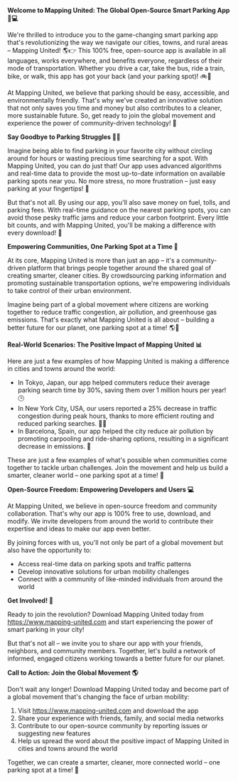 **Welcome to Mapping United: The Global Open-Source Smart Parking App 🚗💻**

We're thrilled to introduce you to the game-changing smart parking app that's revolutionizing the way we navigate our cities, towns, and rural areas – Mapping United! 🌎👉 This 100% free, open-source app is available in all languages, works everywhere, and benefits everyone, regardless of their mode of transportation. Whether you drive a car, take the bus, ride a train, bike, or walk, this app has got your back (and your parking spot)! 🚲🚫

At Mapping United, we believe that parking should be easy, accessible, and environmentally friendly. That's why we've created an innovative solution that not only saves you time and money but also contributes to a cleaner, more sustainable future. So, get ready to join the global movement and experience the power of community-driven technology! 🌟

**Say Goodbye to Parking Struggles 🔴⏰**

Imagine being able to find parking in your favorite city without circling around for hours or wasting precious time searching for a spot. With Mapping United, you can do just that! Our app uses advanced algorithms and real-time data to provide the most up-to-date information on available parking spots near you. No more stress, no more frustration – just easy parking at your fingertips! 🤩

But that's not all. By using our app, you'll also save money on fuel, tolls, and parking fees. With real-time guidance on the nearest parking spots, you can avoid those pesky traffic jams and reduce your carbon footprint. Every little bit counts, and with Mapping United, you'll be making a difference with every download! 🌿

**Empowering Communities, One Parking Spot at a Time 🌈**

At its core, Mapping United is more than just an app – it's a community-driven platform that brings people together around the shared goal of creating smarter, cleaner cities. By crowdsourcing parking information and promoting sustainable transportation options, we're empowering individuals to take control of their urban environment.

Imagine being part of a global movement where citizens are working together to reduce traffic congestion, air pollution, and greenhouse gas emissions. That's exactly what Mapping United is all about – building a better future for our planet, one parking spot at a time! 🌎💚

**Real-World Scenarios: The Positive Impact of Mapping United 📊**

Here are just a few examples of how Mapping United is making a difference in cities and towns around the world:

* In Tokyo, Japan, our app helped commuters reduce their average parking search time by 30%, saving them over 1 million hours per year! 🕒
* In New York City, USA, our users reported a 25% decrease in traffic congestion during peak hours, thanks to more efficient routing and reduced parking searches. 🚗💨
* In Barcelona, Spain, our app helped the city reduce air pollution by promoting carpooling and ride-sharing options, resulting in a significant decrease in emissions. 🌿

These are just a few examples of what's possible when communities come together to tackle urban challenges. Join the movement and help us build a smarter, cleaner world – one parking spot at a time! 🚀

**Open-Source Freedom: Empowering Developers and Users 💻**

At Mapping United, we believe in open-source freedom and community collaboration. That's why our app is 100% free to use, download, and modify. We invite developers from around the world to contribute their expertise and ideas to make our app even better.

By joining forces with us, you'll not only be part of a global movement but also have the opportunity to:

* Access real-time data on parking spots and traffic patterns
* Develop innovative solutions for urban mobility challenges
* Connect with a community of like-minded individuals from around the world

**Get Involved! 🎉**

Ready to join the revolution? Download Mapping United today from https://www.mapping-united.com and start experiencing the power of smart parking in your city!

But that's not all – we invite you to share our app with your friends, neighbors, and community members. Together, let's build a network of informed, engaged citizens working towards a better future for our planet.

**Call to Action: Join the Global Movement 🌎**

Don't wait any longer! Download Mapping United today and become part of a global movement that's changing the face of urban mobility:

1. Visit https://www.mapping-united.com and download the app
2. Share your experience with friends, family, and social media networks
3. Contribute to our open-source community by reporting issues or suggesting new features
4. Help us spread the word about the positive impact of Mapping United in cities and towns around the world

Together, we can create a smarter, cleaner, more connected world – one parking spot at a time! 🌟